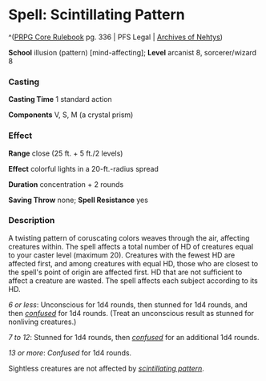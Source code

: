 # Spell: Scintillating Pattern

^([PRPG Core Rulebook][ss-scintillating-pattern] pg. 336 | PFS Legal | [Archives of Nehtys][sn-scintillating-pattern])

**School** illusion (pattern) [mind-affecting]; **Level** arcanist 8, sorcerer/wizard 8

### Casting

**Casting Time** 1 standard action  

**Components** V, S, M (a crystal prism)

### Effect

**Range** close (25 ft. + 5 ft./2 levels)  

**Effect** colorful lights in a 20-ft.-radius spread  

**Duration** concentration + 2 rounds  

**Saving Throw** none; **Spell Resistance** yes

### Description

A twisting pattern of coruscating colors weaves through the air, affecting creatures within. The spell affects a total number of HD of creatures equal to your caster level (maximum 20). Creatures with the fewest HD are affected first, and among creatures with equal HD, those who are closest to the spell's point of origin are affected first. HD that are not sufficient to affect a creature are wasted. The spell affects each subject according to its HD.  

_6 or less_: Unconscious for 1d4 rounds, then stunned for 1d4 rounds, and then _[confused]_ for 1d4 rounds. (Treat an unconscious result as stunned for nonliving creatures.)  

_7 to 12_: Stunned for 1d4 rounds, then _[confused]_ for an additional 1d4 rounds.  

_13 or more_: _Confused_ for 1d4 rounds.  

Sightless creatures are not affected by _[scintillating pattern]_.

[ss-scintillating-pattern]: http://paizo.com/pathfinderRPG/v57
[sn-scintillating-pattern]: http://www.archivesofnethys.com/SpellDisplay.aspx?ItemName=Scintillating%20Pattern
[confused]: http://www.archivesofnethys.com/SpellDisplay.aspx?ItemName=confused
[scintillating pattern]: http://www.archivesofnethys.com/SpellDisplay.aspx?ItemName=scintillating%20pattern